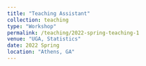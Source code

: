 ```yaml
---
title: "Teaching Assistant"
collection: teaching
type: "Workshop"
permalink: /teaching/2022-spring-teaching-1
venue: "UGA, Statistics"
date: 2022 Spring
location: "Athens, GA"
---
```


